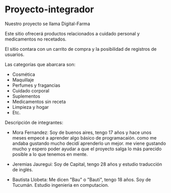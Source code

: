 # Proyecto-integrador
Nuestro proyecto se llama Digital-Farma

Este sitio ofrecerá productos relacionados a cuidado personal y medicamentos no recetados.

El sitio contara con un carrito de compra y la posibilidad de registros de usuarios.

Las categorías que abarcara son:
* Cosmética
* Maquillaje
* Perfumes y fragancias
* Cuidado corporal
* Suplementos
* Medicamentos sin receta
* Limpieza y hogar
* Etc.

Descripción de integrantes:

* Mora Fernandez: Soy de buenos aires, tengo 17 años y hace unos meses empecé a aprender algo básico de programacaión. como me andaba gustando mucho decidí aprenderlo un mejor. me viene gustando mucho y espero poder ayudar a que el proyecto salga lo más parecido posible a lo que tenemos en mente. 

* Jeremias Jauregui: Soy de Capital, tengo 28 años y estudio traducción de inglés.

* Bautista Llobeta: Me dicen "Bau" o "Bauti", tengo 18 años. Soy de Tucumán. Estudio ingenieria en computacion.

